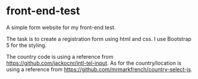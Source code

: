 # front-end-test
A simple form website for my front-end test.

The task is to create a registration form using html and css. I use Bootstrap 5 for the styling.

The country code is using a reference from https://github.com/jackocnr/intl-tel-input. As for the country/location is using a reference from https://github.com/mrmarkfrench/country-select-js.
